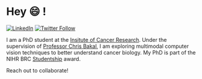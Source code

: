 # Hey 😄 ! 

[![LinkedIn][linkedin-shield]][linkedin-url]
[![Twitter Follow](https://img.shields.io/twitter/follow/reed_naidoo.svg?style=social)](https://x.com/reed_naidoo)  


I am a PhD student at the [Insitute of Cancer Research](https://www.icr.ac.uk/). Under the supervision of [Professor Chris Bakal](https://www.icr.ac.uk/our-research/researchers-and-teams/professor-chris-bakal), I am exploring multimodal computer vision techniques to better understand cancer biology. My PhD is part of the NIHR BRC [Studentship](https://www.maudsleybrc.nihr.ac.uk/academic-career-development/current-opportunities/phd-studentships-2023/) award. 





Reach out to collaborate! 

[linkedin-shield]: https://img.shields.io/badge/-LinkedIn-black.svg?style=flat-square&logo=linkedin&colorB=555
[linkedin-url]: https://www.linkedin.com/in/reed-naidoo-02329a223/
